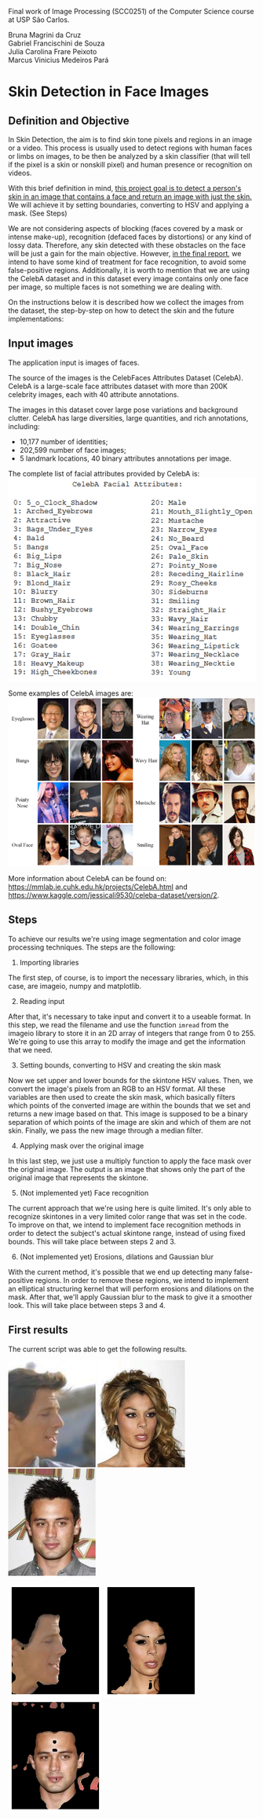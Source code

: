 Final work of Image Processing (SCC0251) of the Computer Science course at USP São Carlos.  

Bruna Magrini da Cruz  
Gabriel Francischini de Souza  
Julia Carolina Frare Peixoto    
Marcus Vinicius Medeiros Pará    

# Skin Detection in Face Images

## Definition and Objective

In Skin Detection, the aim is to find skin tone pixels and regions in an image or a video. This process is usually used to detect regions with human faces or limbs on images, to be then be analyzed by a skin classifier (that will tell if the pixel is a skin or nonskill pixel) and human presence or recognition on videos.

With this brief definition in mind, <ins>this project goal is to detect a person's skin in an image that contains a face and return an image with just the skin.</ins> We will achieve it by setting boundaries, converting to HSV and applying a mask. (See Steps)

We are not considering aspects of blocking (faces covered by a mask or intense make-up), recognition (defaced faces by distortions) or any kind of lossy data. Therefore, any skin detected with these obstacles on the face will be just a gain for the main objective. However, <ins>in the final report</ins>, we intend to have some kind of treatment for face recognition, to avoid some false-positive regions. Additionally, it is worth to mention that we are using the CelebA dataset and in this dataset every image contains only one face per image, so multiple faces is not something we are dealing with.

On the instructions below it is described how we collect the images from the dataset, the step-by-step on how to detect the skin and the future implementations:

## Input images

The application input is images of faces. 

The source of the images is the CelebFaces Attributes Dataset (CelebA). CelebA is a large-scale face attributes dataset with more than 200K celebrity images, each with 40 attribute annotations. 

The images in this dataset cover large pose variations and background clutter. CelebA has large diversities, large quantities, and rich annotations, including:
- 10,177 number of identities;
- 202,599 number of face images;
- 5 landmark locations, 40 binary attributes annotations per image.

The complete list of facial attributes provided by CelebA is:
![Complete list of facial attributes provided by CelebA](./images/dataset/CelebA-FacialAttributes.png)

Some examples of CelebA images are:
![CelebA images examples](./images/dataset/Example.png)

More information about CelebA can be found on: https://mmlab.ie.cuhk.edu.hk/projects/CelebA.html and https://www.kaggle.com/jessicali9530/celeba-dataset/version/2.

## Steps

To achieve our results we're using image segmentation and color image processing techniques. The steps are the following:

1. Importing libraries

The first step, of course, is to import the necessary libraries, which, in this case, are imageio, numpy and matplotlib.

2. Reading input

After that, it's necessary to take input and convert it to a useable format. In this step, we read the filename and use the function `imread` from the imageio library to store it in an 2D array of integers that range from 0 to 255. We're going to use this array to modify the image and get the information that we need.

3. Setting bounds, converting to HSV and creating the skin mask

Now we set upper and lower bounds for the skintone HSV values. Then, we convert the image's pixels from an RGB to an HSV format. All these variables are then used to create the skin mask, which basically filters which points of the converted image are within the bounds that we set and returns a new image based on that. This image is supposed to be a binary separation of which points of the image are skin and which of them are not skin. Finally, we pass the new image through a median filter.

4. Applying mask over the original image

In this last step, we just use a multiply function to apply the face mask over the original image. The output is an image that shows only the part of the original image that represents the skintone.

5. (Not implemented yet) Face recognition

The current approach that we're using here is quite limited. It's only able to recognize skintones in a very limited color range that was set in the code. To improve on that, we intend to implement face recognition methods in order to detect the subject's actual skintone range, instead of using fixed bounds. This will take place between steps 2 and 3.

6. (Not implemented yet) Erosions, dilations and Gaussian blur

With the current method, it's possible that we end up detecting many false-positive regions. In order to remove these regions, we intend to implement an elliptical structuring kernel that will perform erosions and dilations on the mask. After that, we'll apply Gaussian blur to the mask to give it a smoother look. This will take place between steps 3 and 4.

## First results

The current script was able to get the following results.

![Input 1](./images/test/000003.jpg)
![Input 2](./images/test/000006.jpg)
![Input 3](./images/test/000007.jpg)

![Output 1](./images/test/output/000003.png)
![Output 2](./images/test/output/000006.png)
![Output 3](./images/test/output/000007.png)
